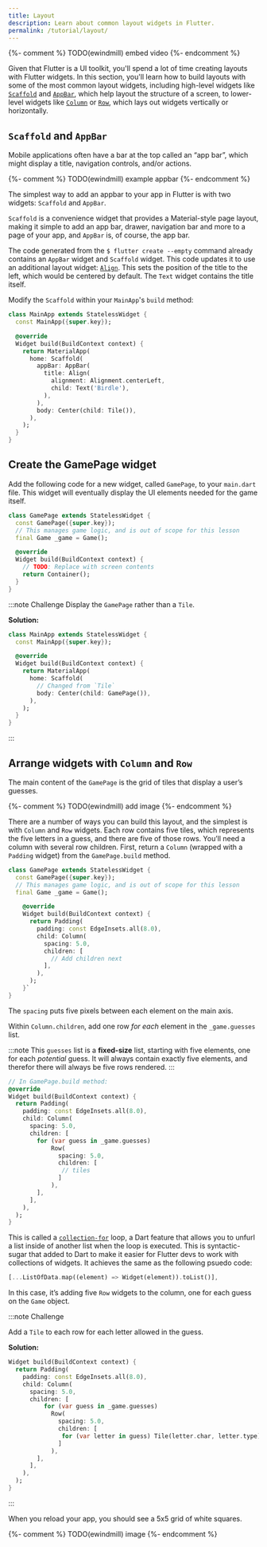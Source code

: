```yaml
---
title: Layout
description: Learn about common layout widgets in Flutter.
permalink: /tutorial/layout/
---
```


{%- comment %} TODO(ewindmill) embed video {%- endcomment %}


Given that Flutter is a UI toolkit, you'll spend a lot of time creating layouts
with Flutter widgets. In this section, you'll learn how to build layouts with
some of the most common layout widgets, including high-level widgets like
[`Scaffold`][] and [`AppBar`][], which help layout the structure of a screen, to
lower-level widgets like [`Column`][] or [`Row`][],  which lays out widgets
vertically or horizontally.

## `Scaffold` and `AppBar`

Mobile applications often have a bar at the top called an “app bar”, which might
display a title, navigation controls, and/or actions. 

{%- comment %} TODO(ewindmill) example appbar {%- endcomment %}

The simplest way to add an appbar to your app in Flutter is with two widgets:
`Scaffold` and `AppBar`.

`Scaffold` is a convenience widget that provides a Material-style page layout,
making it simple to add an app bar, drawer, navigation bar and more to a page of
your app, and `AppBar` is, of course, the app bar.

The code generated from the `$ flutter create --empty` command already contains
an `AppBar` widget and `Scaffold` widget. This code updates it to use an
additional layout widget: [`Align`][]. This sets the position of the title to
the left, which would be centered by default. The `Text` widget contains the
title itself.

Modify the `Scaffold` within your `MainApp`'s `build` method:

```dart
class MainApp extends StatelessWidget {
  const MainApp({super.key});

  @override
  Widget build(BuildContext context) {
    return MaterialApp(
      home: Scaffold(
        appBar: AppBar(
          title: Align(
            alignment: Alignment.centerLeft,
            child: Text('Birdle'),
          ),
        ),
        body: Center(child: Tile()),
      ),
    );
  }
}
```

## **Create the GamePage widget**

Add the following code for a new widget, called `GamePage`, to your `main.dart`
file. This widget will eventually display the  UI elements needed for the game
itself.

```dart
class GamePage extends StatelessWidget {
  const GamePage({super.key});
  // This manages game logic, and is out of scope for this lesson
  final Game _game = Game();

  @override
  Widget build(BuildContext context) {
    // TODO: Replace with screen contents
    return Container();
  }
}
```

:::note Challenge
Display the `GamePage` rather than a `Tile`.

**Solution:**

```dart
class MainApp extends StatelessWidget {
  const MainApp({super.key});

  @override
  Widget build(BuildContext context) {
    return MaterialApp(
      home: Scaffold(
        // Changed from `Tile` 
        body: Center(child: GamePage()),
      ),
    );
  }
}
```
:::

## Arrange widgets with `Column` and `Row`

The main content of the `GamePage` is the grid of tiles that display a user’s
guesses.

{%- comment %} TODO(ewindmill) add image {%- endcomment %}

There are a number of ways you can build this layout, and the simplest is with
`Column` and `Row` widgets.  Each row contains five tiles, which represents the
five letters in a guess, and there are five of those rows. You’ll need a column
with several row children. First, return a `Column` (wrapped with a `Padding`
widget) from the `GamePage.build` method.

```dart
class GamePage extends StatelessWidget {
  const GamePage({super.key});
  // This manages game logic, and is out of scope for this lesson
  final Game _game = Game();

    @override
    Widget build(BuildContext context) {
      return Padding(
        padding: const EdgeInsets.all(8.0),
        child: Column(
          spacing: 5.0,
          children: [
            // Add children next
          ],
        ),
      );
    }`
}
```

The `spacing` puts five pixels between each element on the main axis.

Within `Column.children`, add one row *for each* element in the `_game.guesses`
list. 

:::note
This `guesses` list is a **fixed-size** list, starting with five elements, one for each *potential* guess. It will always contain exactly
five elements, and therefor there will always be five rows rendered.
:::

```dart
// In GamePage.build method:
@override
Widget build(BuildContext context) {
  return Padding(
    padding: const EdgeInsets.all(8.0),
    child: Column(
      spacing: 5.0,
      children: [
        for (var guess in _game.guesses)
            Row(
              spacing: 5.0,
              children: [
               // tiles
              ]
            ),
        ],
      ],
    ),
  );
}
```

This is called a [`collection-for`][] loop, a Dart feature that allows you to
unfurl a list inside of another list when the loop is executed. This is syntactic-sugar that
added to Dart to make it easier for Flutter devs to work with collections of
widgets. It achieves the same as the following psuedo code:

```dart
[...ListOfData.map((element) => Widget(element)).toList()],
```

In this case, it’s adding five `Row` widgets to the column, one for each guess
on the `Game` object.

:::note Challenge

Add a `Tile` to each row for each letter allowed in the guess.

**Solution:**

```dart
Widget build(BuildContext context) {
  return Padding(
    padding: const EdgeInsets.all(8.0),
    child: Column(
      spacing: 5.0,
      children: [
          for (var guess in _game.guesses)
            Row(
              spacing: 5.0,
              children: [
               for (var letter in guess) Tile(letter.char, letter.type),
              ]
            ),
        ],
      ],
    ),
  );
}
```

:::

When you reload your app, you should see a 5x5 grid of white squares.

{%- comment %}
TODO(ewindmill) image
{%- endcomment %}

[`AppBar`]: {{site.api}}/flutter/material/AppBar-class.html
[`Scaffold`]: {{site.api}}/flutter/material/Scaffold-class.html
[`Column`]:  {{site.api}}/flutter/widgets/Column-class.html
[`Row`]: {{site.api}}/flutter/widgets/Row-class.html
[`Align`]: {{site.api}}/flutter/widgets/Align-class.html
[`collection-for`]: {{site.dart-site}}/language/collections#for-element